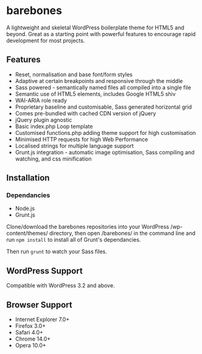 # barebones

A lightweight and skeletal WordPress boilerplate theme for HTML5 and beyond. Great as a starting point with powerful features to encourage rapid development for most projects.

## Features

* Reset, normalisation and base font/form styles
* Adaptive at certain breakpoints and responsive through the middle
* Sass powered - semantically named files all compiled into a single file
* Semantic use of HTML5 elements, includes Google HTML5 shiv
* WAI-ARIA role ready
* Proprietary baseline and customisable, Sass generated horizontal grid
* Comes pre-bundled with cached CDN version of jQuery
* jQuery plugin agnostic
* Basic index.php Loop template
* Customised functions.php adding theme support for high customisation
* Minimised HTTP requests for high Web Performance
* Localised strings for multiple language support
* Grunt.js integration - automatic image optimisation, Sass compiling and watching, and css minification

## Installation

### Dependancies

* Node.js
* Grunt.js

Clone/download the barebones repositories into your WordPress /wp-content/themes/ directory, then open /barebones/ in the command line and run `npm install` to install all of Grunt's dependancies.

Then run `grunt` to watch your Sass files.

## WordPress Support

Compatible with WordPress 3.2 and above.

## Browser Support

* Internet Explorer 7.0+
* Firefox 3.0+
* Safari 4.0+
* Chrome 14.0+
* Opera 10.0+
